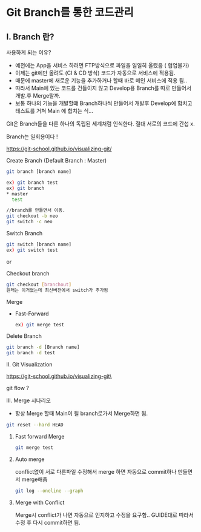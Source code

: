# Git Branch를 통한 코드관리

## I. Branch 란?

사용하게 되는 이유?

- 예전에는 App을 서비스 하려면 FTP방식으로 파일을 일일히 올렸음 ( 협업불가)
- 이제는 git에만 올려도 (CI & CD 방식) 코드가 자동으로 서비스에 적용됨.
- 때문에 master에 새로운 기능을 추가하거나 할때 바로 메인 서비스에 적용 됨..
- 따라서 Main에 있는 코드를 건들이지 않고 Develop용 Branch를 따로 만들어서 개발.후 Merge랄까.
- 보통 하나의 기능을 개발할떄 Branch하나씩 만들어서 개발후 Develop에 합치고 테스트를 거쳐 Main 에 합치는 식...

Git은 Branch들을 다른 하나의 독립된 세계처럼 인식한다. 절대 서로의 코드에 간섭 x.

Branch는 일회용이다 !

<https://git-school.github.io/visualizing-git/>

Create Branch (Default Branch : Master)

```bash
git branch [branch name]

ex) git branch test
ex) git branch
* master
  test

//branch를 만들면서 이동.
git checkout -b neo
git switch -c neo 
```

Switch Branch

```bash
git switch [branch name]
ex) git switch test
```

or

Checkout branch

```bash
git checkout [branchout]
원래는 이거였는데 최신버전에서 switch가 추가됨
```

Merge

- Fast-Forward

  ```bash
  ex) git merge test
  ```

Delete Branch

```bash
git branch -d [Branch name]
git branch -d test
```

II. Git Visualization

<https://git-school.github.io/visualizing-git\>

git flow ?

III. Merge 시나리오

- 항상 Merge 할때 Main이 될 branch로가서 Merge하면 됨.

```bash
git reset --hard HEAD
```

1. Fast forward Merge

   ```bash
   git merge test
   ```

2. Auto merge

   conflict없이 서로 다른파일 수정해서 merge 하면 자동으로 commit하나 만들면서 merge해줌

   ```bash
   git log --oneline --graph
   ```

3. Merge with Conflict

   Merge시 conflict가 나면 자동으로 인지하고 수정을 요구함.. GUIDE대로 따라서 수정 후 다시 commit하면 됨.
